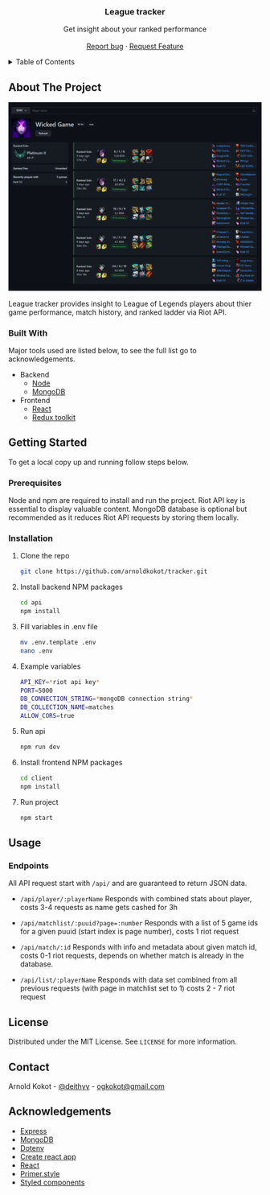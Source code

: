 <br />
<p align="center">

  <h3 align="center">League tracker</h3>

  <p align="center">
    Get insight about your ranked performance
    <br />
    <br />
    <a href="https://github.com/arnoldkokot/issues">Report bug</a>
    ·
    <a href="https://github.com/arnoldkokot/issues">Request Feature</a>
  </p>
</p>

<!-- TABLE OF CONTENTS -->
<details>
  <summary>Table of Contents</summary>
  <ol>
    <li>
      <a href="#about-the-project">About The Project</a>
      <ul>
        <li><a href="#features">Features</a></li>
        <li><a href="#built-with">Built With</a></li>
      </ul>
    </li>
    <li>
      <a href="#getting-started">Getting Started</a>
      <ul>
        <li><a href="#prerequisites">Prerequisites</a></li>
        <li><a href="#installation">Installation</a></li>
      </ul>
    </li>
    <li>
      <a href="#usage">Usage</a>
      <ul>
        <li><a href="#endpoints">Endpoints</a></li>
      </ul>
    </li>
    <li><a href="#license">License</a></li>
    <li><a href="#contact">Contact</a></li>
    <li><a href="#acknowledgements">Acknowledgements</a></li>
  </ol>
</details>

## About The Project

![Preview image](preview.png)

League tracker provides insight to League of Legends players about thier game performance, match
history, and ranked ladder via Riot API.

### Built With

Major tools used are listed below, to see the full list go to acknowledgements.

- Backend
  - [Node](https://nodejs.org/en/)
  - [MongoDB](https://www.mongodb.com/)
- Frontend
  - [React](https://reactjs.org/)
  - [Redux toolkit](https://redux-toolkit.js.org/)

## Getting Started

To get a local copy up and running follow steps below.

### Prerequisites

Node and npm are required to install and run the project. Riot API key is essential to display
valuable content. MongoDB database is optional but recommended as it reduces Riot API requests by
storing them locally.

### Installation

1. Clone the repo
   ```sh
   git clone https://github.com/arnoldkokot/tracker.git
   ```
2. Install backend NPM packages
   ```sh
   cd api
   npm install
   ```
3. Fill variables in .env file
   ```sh
   mv .env.template .env
   nano .env
   ```
4. Example variables
   ```sh
   API_KEY=*riot api key*
   PORT=5000
   DB_CONNECTION_STRING=*mongoDB connection string*
   DB_COLLECTION_NAME=matches
   ALLOW_CORS=true
   ```
5. Run api
   ```sh
   npm run dev
   ```
6. Install frontend NPM packages
   ```sh
   cd client
   npm install
   ```
7. Run project
   ```sh
   npm start
   ```

## Usage

### Endpoints

All API request start with `/api/` and are guaranteed to return JSON data.

- `/api/player/:playerName`
  Responds with combined stats about player, costs 3-4 requests as name gets cashed for 3h

- `/api/matchlist/:puuid?page=:number`
  Responds with a list of 5 game ids for a given puuid (start index is page number), costs 1 riot request

- `/api/match/:id`
  Responds with info and metadata about given match id, costs 0-1 riot requests, depends on whether match is already in the database.

- `/api/list/:playerName`
  Responds with data set combined from all previous requests (with page in matchlist set to 1) costs 2 - 7 riot request

## License

Distributed under the MIT License. See `LICENSE` for more information.

## Contact

Arnold Kokot - [@deithyy](https://twitter.com/deithyy) - ogkokot@gmail.com

## Acknowledgements

- [Express](https://expressjs.com/)
- [MongoDB](https://www.mongodb.com/)
- [Dotenv](https://www.npmjs.com/package/dotenv)
- [Create react app](https://create-react-app.dev/)
- [React](https://reactjs.org/)
- [Primer.style](https://primer.style/)
- [Styled components](https://styled-components.com/)
